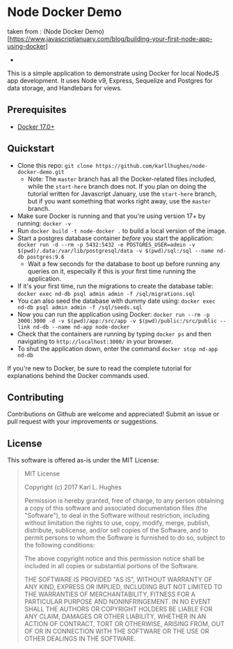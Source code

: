 # Node Docker Demo

taken from : (Node Docker Demo)[https://www.javascriptjanuary.com/blog/building-your-first-node-app-using-docker]

* 
This is a simple application to demonstrate using Docker for local NodeJS app development. It uses Node v9, Express, Sequelize and Postgres for data storage, and Handlebars for views.

## Prerequisites

- [Docker 17.0+](https://docker.com)

## Quickstart

- Clone this repo: `git clone https://github.com/karllhughes/node-docker-demo.git`
  - Note: The `master` branch has all the Docker-related files included, while the `start-here` branch does not. If you plan on doing the tutorial written for Javascript January, use the `start-here` branch, but if you want something that works right away, use the `master` branch.
- Make sure Docker is running and that you're using version 17+ by running: `docker -v`
- Run `docker build -t node-docker .` to build a local version of the image.
- Start a postgres database container _before_ you start the application: `docker run -d --rm -p 5432:5432 -e POSTGRES_USER=admin -v $(pwd)/.data:/var/lib/postgresql/data -v $(pwd)/sql:/sql --name nd-db postgres:9.6`
  - Wait a few seconds for the database to boot up before running any queries on it, especially if this is your first time running the application.
- If it's your first time, run the migrations to create the database table: `docker exec nd-db psql admin admin -f /sql/migrations.sql`
- You can also seed the database with dummy date using: `docker exec nd-db psql admin admin -f /sql/seeds.sql`
- Now you can run the application using Docker: `docker run --rm -p 3000:3000 -d -v $(pwd)/app:/src/app -v $(pwd)/public:/src/public --link nd-db --name nd-app node-docker`
- Check that the containers are running by typing `docker ps` and then navigating to `http://localhost:3000/` in your browser.
- To shut the application down, enter the command `docker stop nd-app nd-db`

If you're new to Docker, be sure to read the complete tutorial for explanations behind the Docker commands used.
  
## Contributing

Contributions on Github are welcome and appreciated! Submit an issue or pull request with your improvements or suggestions.

## License

This software is offered as-is under the MIT License:

> MIT License
> 
> Copyright (c) 2017 Karl L. Hughes
> 
> Permission is hereby granted, free of charge, to any person obtaining a copy
of this software and associated documentation files (the "Software"), to deal
in the Software without restriction, including without limitation the rights
to use, copy, modify, merge, publish, distribute, sublicense, and/or sell
copies of the Software, and to permit persons to whom the Software is
furnished to do so, subject to the following conditions:
> 
> The above copyright notice and this permission notice shall be included in all
copies or substantial portions of the Software.
> 
> THE SOFTWARE IS PROVIDED "AS IS", WITHOUT WARRANTY OF ANY KIND, EXPRESS OR
IMPLIED, INCLUDING BUT NOT LIMITED TO THE WARRANTIES OF MERCHANTABILITY,
FITNESS FOR A PARTICULAR PURPOSE AND NONINFRINGEMENT. IN NO EVENT SHALL THE
AUTHORS OR COPYRIGHT HOLDERS BE LIABLE FOR ANY CLAIM, DAMAGES OR OTHER
LIABILITY, WHETHER IN AN ACTION OF CONTRACT, TORT OR OTHERWISE, ARISING FROM,
OUT OF OR IN CONNECTION WITH THE SOFTWARE OR THE USE OR OTHER DEALINGS IN THE
SOFTWARE.
